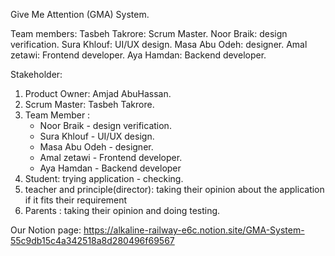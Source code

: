 Give Me Attention (GMA) System.

Team members:
Tasbeh Takrore: Scrum Master.
Noor Braik: design verification.
Sura Khlouf: UI/UX design.
Masa Abu Odeh: designer.
Amal zetawi: Frontend developer.
Aya Hamdan: Backend developer.


Stakeholder:
1. Product Owner: Amjad AbuHassan.
2. Scrum Master: Tasbeh Takrore.
3. Team Member :
    - Noor Braik - design verification.
    - Sura Khlouf - UI/UX design.
    - Masa Abu Odeh - designer.
    - Amal zetawi - Frontend developer.
    - Aya Hamdan - Backend developer
4. Student: trying application - checking.
5. teacher and principle(director): taking  their opinion about the application if it fits their requirement 
6. Parents :  taking their opinion  and  doing testing.


Our Notion page:
https://alkaline-railway-e6c.notion.site/GMA-System-55c9db15c4a342518a8d280496f69567
